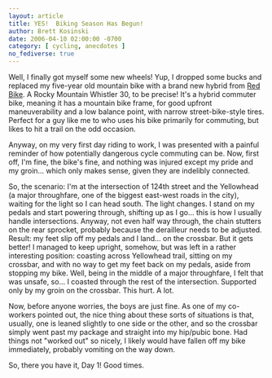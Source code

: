 ```yaml
---
layout: article
title: YES!  Biking Season Has Begun!
author: Brett Kosinski
date: 2006-04-10 02:00:00 -0700
category: [ cycling, anecdotes ]
no_fediverse: true
---
```


Well, I finally got myself some new wheels!  Yup, I dropped some bucks and replaced my five-year old mountain bike with a brand new hybrid from [Red Bike](http://www.redbike.ca).  A Rocky Mountain Whistler 30, to be precise!  It's a hybrid commuter bike, meaning it has a mountain bike frame, for good upfront maneuverability and a low balance point, with narrow street-bike-style tires.  Perfect for a guy like me to who uses his bike primarily for commuting, but likes to hit a trail on the odd occasion.

Anyway, on my very first day riding to work, I was presented with a painful reminder of how potentially dangerous cycle commuting can be.  Now, first off, I'm fine, the bike's fine, and nothing was injured except my pride and my groin... which only makes sense, given they are indelibly connected.

So, the scenario:  I'm at the intersection of 124th street and the Yellowhead (a major throughfare, one of the biggest east-west roads in the city), waiting for the light so I can head south.  The light changes.  I stand on my pedals and start powering through, shifting up as I go... this is how I usually handle intersections.  Anyway, not even half way through, the chain stutters on the rear sprocket, probably because the derailleur needs to be adjusted.  Result:  my feet slip off my pedals and I land... on the crossbar.  But it gets better!  I managed to keep upright, somehow, but was left in a rather interesting position:  coasting across Yellowhead trail, sitting on my crossbar, and with no way to get my feet back on my pedals, aside from stopping my bike.  Well, being in the middle of a major throughfare, I felt that was unsafe, so... I coasted through the rest of the intersection.  Supported only by my groin on the crossbar.  This hurt.  A lot.

Now, before anyone worries, the boys are just fine.  As one of my co-workers pointed out, the nice thing about these sorts of situations is that, usually, one is leaned slightly to one side or the other, and so the crossbar simply went past my package and straight into my hip/pubic bone.  Had things not "worked out" so nicely, I likely would have fallen off my bike immediately, probably vomiting on the way down.

So, there you have it, Day 1!  Good times.

